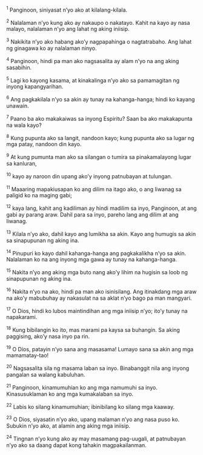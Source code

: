 <sup>1</sup>
Panginoon, siniyasat nʼyo ako at kilalang-kilala. 

<sup>2</sup>
Nalalaman nʼyo kung ako ay nakaupo o nakatayo. Kahit na kayo ay nasa malayo, nalalaman nʼyo ang lahat ng aking iniisip. 

<sup>3</sup>
Nakikita nʼyo ako habang akoʼy nagpapahinga o nagtatrabaho. Ang lahat ng ginagawa ko ay nalalaman ninyo. 

<sup>4</sup>
Panginoon, hindi pa man ako nagsasalita ay alam nʼyo na ang aking sasabihin. 

<sup>5</sup>
Lagi ko kayong kasama, at kinakalinga nʼyo ako sa pamamagitan ng inyong kapangyarihan. 

<sup>6</sup>
Ang pagkakilala nʼyo sa akin ay tunay na kahanga-hanga; hindi ko kayang unawain. 

<sup>7</sup>
Paano ba ako makakaiwas sa inyong Espiritu? Saan ba ako makakapunta na wala kayo? 

<sup>8</sup>
Kung pupunta ako sa langit, nandoon kayo; kung pupunta ako sa lugar ng mga patay, nandoon din kayo. 

<sup>9</sup>
At kung pumunta man ako sa silangan o tumira sa pinakamalayong lugar sa kanluran, 

<sup>10</sup>
kayo ay naroon din upang akoʼy inyong patnubayan at tulungan. 

<sup>11</sup>
Maaaring mapakiusapan ko ang dilim na itago ako, o ang liwanag sa paligid ko na maging gabi; 

<sup>12</sup>
kaya lang, kahit ang kadiliman ay hindi madilim sa inyo, Panginoon, at ang gabi ay parang araw. Dahil para sa inyo, pareho lang ang dilim at ang liwanag. 

<sup>13</sup>
Kilala nʼyo ako, dahil kayo ang lumikha sa akin. Kayo ang humugis sa akin sa sinapupunan ng aking ina. 

<sup>14</sup>
Pinupuri ko kayo dahil kahanga-hanga ang pagkakalikha nʼyo sa akin. Nalalaman ko na ang inyong mga gawa ay tunay na kahanga-hanga. 

<sup>15</sup>
Nakita nʼyo ang aking mga buto nang akoʼy lihim na hugisin sa loob ng sinapupunan ng aking ina. 

<sup>16</sup>
Nakita nʼyo na ako, hindi pa man ako isinisilang. Ang itinakdang mga araw na akoʼy mabubuhay ay nakasulat na sa aklat nʼyo bago pa man mangyari. 

<sup>17</sup>
O Dios, hindi ko lubos maintindihan ang mga iniisip nʼyo; itoʼy tunay na napakarami. 

<sup>18</sup>
Kung bibilangin ko ito, mas marami pa kaysa sa buhangin. Sa aking paggising, akoʼy nasa inyo pa rin. 

<sup>19</sup>
O Dios, patayin nʼyo sana ang masasama! Lumayo sana sa akin ang mga mamamatay-tao! 

<sup>20</sup>
Nagsasalita sila ng masama laban sa inyo. Binabanggit nila ang inyong pangalan sa walang kabuluhan. 

<sup>21</sup>
Panginoon, kinamumuhian ko ang mga namumuhi sa inyo. Kinasusuklaman ko ang mga kumakalaban sa inyo. 

<sup>22</sup>
Labis ko silang kinamumuhian; ibinibilang ko silang mga kaaway. 

<sup>23</sup>
O Dios, siyasatin nʼyo ako, upang malaman nʼyo ang nasa puso ko. Subukin nʼyo ako, at alamin ang aking mga iniisip. 

<sup>24</sup>
Tingnan nʼyo kung ako ay may masamang pag-uugali, at patnubayan nʼyo ako sa daang dapat kong tahakin magpakailanman.
